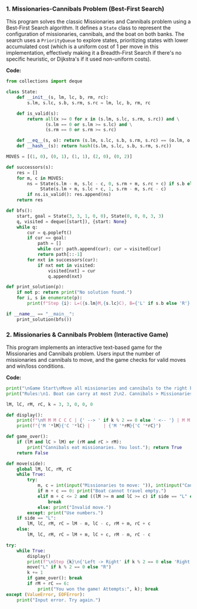 
### 1. Missionaries-Cannibals Problem (Best-First Search)

This program solves the classic Missionaries and Cannibals problem using a Best-First Search algorithm. It defines a `State` class to represent the configuration of missionaries, cannibals, and the boat on both banks. The search uses a `PriorityQueue` to explore states, prioritizing states with lower accumulated cost (which is a uniform cost of 1 per move in this implementation, effectively making it a Breadth-First Search if there's no specific heuristic, or Dijkstra's if it used non-uniform costs).

**Code:**
```python
from collections import deque

class State:
    def __init__(s, lm, lc, b, rm, rc):
        s.lm, s.lc, s.b, s.rm, s.rc = lm, lc, b, rm, rc

    def is_valid(s):
        return all(x >= 0 for x in (s.lm, s.lc, s.rm, s.rc)) and \
               (s.lm == 0 or s.lm >= s.lc) and \
               (s.rm == 0 or s.rm >= s.rc)

    def __eq__(s, o): return (s.lm, s.lc, s.b, s.rm, s.rc) == (o.lm, o.lc, o.b, o.rm, o.rc)
    def __hash__(s): return hash((s.lm, s.lc, s.b, s.rm, s.rc))

MOVES = [(1, 0), (0, 1), (1, 1), (2, 0), (0, 2)]

def successors(s):
    res = []
    for m, c in MOVES:
        ns = State(s.lm - m, s.lc - c, 0, s.rm + m, s.rc + c) if s.b else \
             State(s.lm + m, s.lc + c, 1, s.rm - m, s.rc - c)
        if ns.is_valid(): res.append(ns)
    return res

def bfs():
    start, goal = State(3, 3, 1, 0, 0), State(0, 0, 0, 3, 3)
    q, visited = deque([start]), {start: None}
    while q:
        cur = q.popleft()
        if cur == goal:
            path = []
            while cur: path.append(cur); cur = visited[cur]
            return path[::-1]
        for nxt in successors(cur):
            if nxt not in visited:
                visited[nxt] = cur
                q.append(nxt)

def print_solution(p):
    if not p: return print("No solution found.")
    for i, s in enumerate(p):
        print(f"Step {i}: L=({s.lm}M,{s.lc}C), B={'L' if s.b else 'R'}, R=({s.rm}M,{s.rc}C)")

if __name__ == "__main__":
    print_solution(bfs())


```
### 2. Missionaries & Cannibals Problem (Interactive Game)

This program implements an interactive text-based game for the Missionaries and Cannibals problem. Users input the number of missionaries and cannibals to move, and the game checks for valid moves and win/loss conditions.

**Code:**
```python
print("\nGame Start\nMove all missionaries and cannibals to the right bank")
print("Rules:\n1. Boat can carry at most 2\n2. Cannibals > Missionaries => Game over\n3. No empty boat trips")

lM, lC, rM, rC, k = 3, 3, 0, 0, 0

def display():
    print(f"\nM M M C C C | {' --> ' if k % 2 == 0 else ' <-- '} | M M M C C C")
    print(f"{'M '*lM}{'C '*lC} |     | {'M '*rM}{'C '*rC}")

def game_over():
    if (lM and lC > lM) or (rM and rC > rM):
        print("Cannibals eat missionaries. You lost."); return True
    return False

def move(side):
    global lM, lC, rM, rC
    while True:
        try:
            m, c = int(input("Missionaries to move: ")), int(input("Cannibals to move: "))
            if m + c == 0: print("Boat cannot travel empty.")
            elif m + c <= 2 and ((lM >= m and lC >= c) if side == "L" else (rM >= m and rC >= c)):
                break
            else: print("Invalid move.")
        except: print("Use numbers.")
    if side == "L":
        lM, lC, rM, rC = lM - m, lC - c, rM + m, rC + c
    else:
        lM, lC, rM, rC = lM + m, lC + c, rM - m, rC - c

try:
    while True:
        display()
        print(f"\nStep {k}\n{'Left -> Right' if k % 2 == 0 else 'Right -> Left'}")
        move("L" if k % 2 == 0 else "R")
        k += 1
        if game_over(): break
        if rM + rC == 6:
            print("You won the game! Attempts:", k); break
except (ValueError, EOFError):
    print("Input error. Try again.")

```